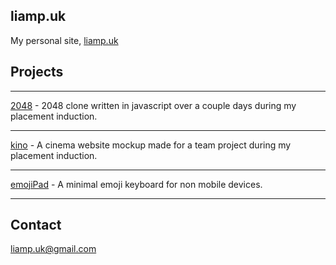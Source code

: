 ## liamp.uk

My personal site, [liamp.uk](http://liamp.uk)

## Projects

***

[2048](http://liamp.uk/2048) - 2048 clone written in javascript over a couple days during my placement induction.

***

[kino](http://liamp.uk/kino) - A cinema website mockup made for a team project during my placement induction.

***

[emojiPad](http://liamp.uk/emoji) - A minimal emoji keyboard for non mobile devices.

***

## Contact

liamp.uk@gmail.com
